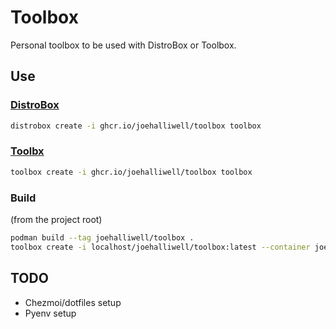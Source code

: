 # Toolbox

Personal toolbox to be used with DistroBox or Toolbox.

## Use

### [DistroBox](https://distrobox.it/)

```bash
distrobox create -i ghcr.io/joehalliwell/toolbox toolbox
```

### [Toolbx](https://containertoolbx.org/)

```bash
toolbox create -i ghcr.io/joehalliwell/toolbox toolbox
```

### Build

(from the project root)

```bash
podman build --tag joehalliwell/toolbox .
toolbox create -i localhost/joehalliwell/toolbox:latest --container joehalliwell/toolbox
```

## TODO

- Chezmoi/dotfiles setup
- Pyenv setup
